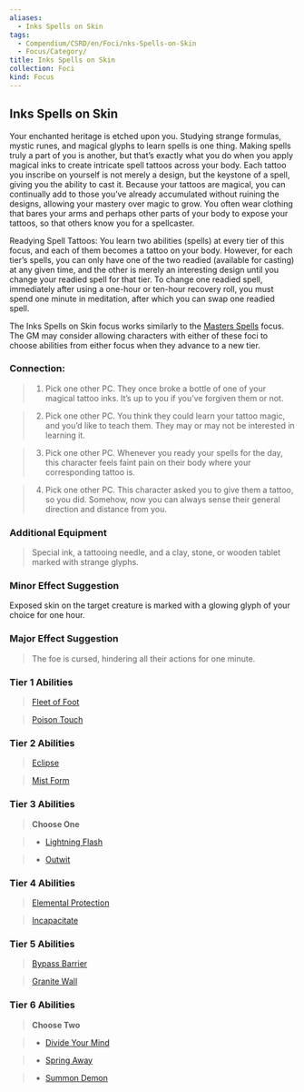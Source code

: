```yaml
---
aliases:
  - Inks Spells on Skin
tags:
  - Compendium/CSRD/en/Foci/nks-Spells-on-Skin
  - Focus/Category/
title: Inks Spells on Skin
collection: Foci
kind: Focus
---
```

## Inks Spells on Skin    
Your enchanted heritage is etched upon you. Studying strange formulas, mystic runes, and magical glyphs to learn spells is one thing. Making spells truly a part of you is another, but that’s exactly what you do when you apply magical inks to create intricate spell tattoos across your body. Each tattoo you inscribe on yourself is not merely a design, but the keystone of a spell, giving you the ability to cast it. Because your tattoos are magical, you can continually add to those you’ve already accumulated without ruining the designs, allowing your mastery over magic to grow. You often wear clothing that bares your arms and perhaps other parts of your body to expose your tattoos, so that others know you for a spellcaster.  
  
Readying Spell Tattoos: You learn two abilities (spells) at every tier of this focus, and each of them becomes a tattoo on your body. However, for each tier’s spells, you can only have one of the two readied (available for casting) at any given time, and the other is merely an interesting design until you change your readied spell for that tier. To change one readied spell, immediately after using a one-hour or ten-hour recovery roll, you must spend one minute in meditation, after which you can swap one readied spell.  
  
The Inks Spells on Skin focus works similarly to the [Masters Spells](Masters-Spells.md) focus. The GM may consider allowing characters with either of these foci to choose abilities from either focus when they advance to a new tier.  
  
  
### Connection:   
>1. Pick one other PC. They once broke a bottle of one of your magical tattoo inks. It’s up to you if you’ve forgiven them or not.  
>2. Pick one other PC. You think they could learn your tattoo magic, and you’d like to teach them. They may or may not be interested in learning it.  
>3. Pick one other PC. Whenever you ready your spells for the day, this character feels faint pain on their body where your corresponding tattoo is.  
>4. Pick one other PC. This character asked you to give them a tattoo, so you did. Somehow, now you can always sense their general direction and distance from you.  
### Additional Equipment  
>Special ink, a tattooing needle, and a clay, stone, or wooden tablet marked with strange glyphs.  
### Minor Effect Suggestion   
Exposed skin on the target creature is marked with a glowing glyph of your choice for one hour.  
### Major Effect Suggestion  
>The foe is cursed, hindering all their actions for one minute.  
  
  
  
### Tier 1 Abilities    
> [Fleet of Foot](Fleet-of-Foot.md)  
> [Poison Touch](Poison-Touch.md)    
  
  
### Tier 2 Abilities    
> [Eclipse](Eclipse.md)    
> [Mist Form](Mist-Form.md)    
  
### Tier 3 Abilities    
> **Choose One**    
>- [Lightning Flash](Lightning-Flash.md)    
>- [Outwit](Outwit.md)    
  
### Tier 4 Abilities    
> [Elemental Protection](Elemental-Protection.md)  
> [Incapacitate](Incapacitate.md)    
  
### Tier 5 Abilities    
> [Bypass Barrier](Bypass-Barrier.md)  
> [Granite Wall](Granite-Wall.md)    
  
  
### Tier 6 Abilities    
> **Choose Two**    
>- [Divide Your Mind](Divide-Your-Mind.md)    
>- [Spring Away](Spring-Away.md)  
>- [Summon Demon](Summon-Demon.md)